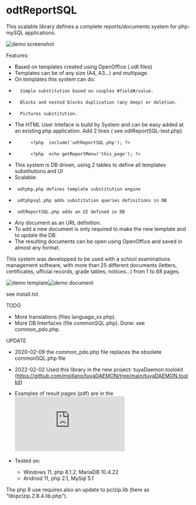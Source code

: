 # odtReportSQL
This scalable library defines a complete reports/documents system  for php-mySQL applications.

![demo screenshot](./demo/img/2017-04-19.210908.shot.png)

Features:
-  Based on templates created using OpenOffice (.odt files)
-  Templates can be of any size (A4, A3...) and multipage.
-  On templates this system can do:
*       Simple substitution based on couples #field#/value.
*       Blocks and nested blocks duplication (any deep) or deletion.
*       Pictures substitution.
-  The HTML User Inteface is build by System and can be easy added at an existing php application. Add 2 lines ( see odtReportSQL-test.php)
*           <?php  include('odtReportSQL.php'); ?>
*           <?php  echo getReportMenu('this_page'); ?>
-  This system is DB driven, using 2 tables to define all templates substitutions and UI
-  Scalable:
*      odtphp.php defines template substitution engine
*      odtphpsql.php adds substitution queries definitions in DB
*      odtReportSQL.php adds an UI defined in DB
-  Any document as an URL definition.
-  To add a new document is only required to make the new template and to update the DB.
-  The resulting documents can be open using OpenOffice and saved in almost any format.
 
This system was developped to be used with a school examinations management software, with more than 25 different documents (letters, certificates, ufficial records, grade tables, notices...) from 1 to 68 pages.

![demo template](./demo/img/2017-04-20.075902.shot.png)![demo document](./demo/img/2017-04-20.080141.shot.png)

see install.txt.

TODO
- More translations (files language_xx.php).
- More DB Interfaces (file commonSQL.php). Done: see common_pdo.php.

UPDATE
 - 2020-02-09  the common_pdo.php file replaces the obsolete commonSQL.php  file

 - 2022-02-02 Used this library in the new project: tuyaDaemon.toolokit (https://github.com/msillano/tuyaDAEMON/tree/main/tuyaDAEMON.toolkit) 
 - Examples of result pages (pdf) are in the ![wiki](https://github.com/msillano/tuyaDAEMON/blob/main/devices/ACmeter/device_ACmeter.pdf)
 - Tested on:
      - Windows 11, php 8.1.2, MariaDB 10.4.22
      - Android 11, php 2.1,  MySql 5.1
      
 The php 8 use requires also an update to pclzip.lib (here as  "lib\pclzip.2.8.4.lib.php").
 
